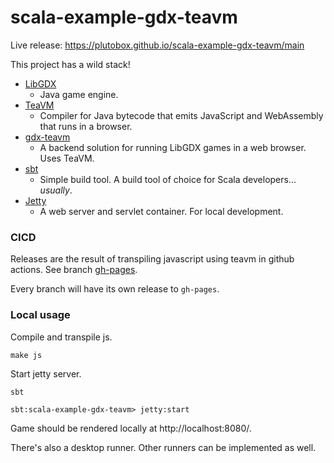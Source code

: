 # scala-example-gdx-teavm

Live release: https://plutobox.github.io/scala-example-gdx-teavm/main

This project has a wild stack!
- [LibGDX](https://libgdx.com/)
  - Java game engine.
- [TeaVM](https://teavm.org/)
  - Compiler for Java bytecode that emits JavaScript and WebAssembly that runs in a browser.
- [gdx-teavm](https://github.com/xpenatan/gdx-teavm)
  - A backend solution for running LibGDX games in a web browser. Uses TeaVM.
- [sbt](https://www.scala-sbt.org/)
  - Simple build tool. A build tool of choice for Scala developers... _usually_.
- [Jetty](https://eclipse.dev/jetty/)
  - A web server and servlet container. For local development.

### CICD

Releases are the result of transpiling javascript using teavm in github actions. See branch [gh-pages](https://github.com/plutobox/scala-example-gdx-teavm/tree/gh-pages).

Every branch will have its own release to `gh-pages`.

### Local usage

Compile and transpile js.
```
make js
```

Start jetty server.
```
sbt

sbt:scala-example-gdx-teavm> jetty:start
```

Game should be rendered locally at http://localhost:8080/.

There's also a desktop runner. Other runners can be implemented as well.
